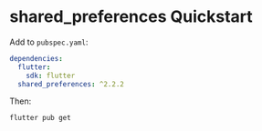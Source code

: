 # shared_preferences Quickstart

Add to `pubspec.yaml`:
```yaml
dependencies:
  flutter:
    sdk: flutter
  shared_preferences: ^2.2.2
```
Then:
```
flutter pub get
```
